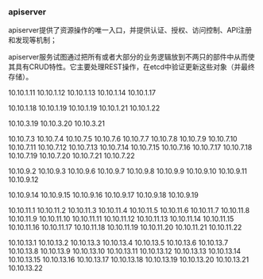 ### apiserver
apiserver提供了资源操作的唯一入口，并提供认证、授权、访问控制、API注册和发现等机制；

apiserver服务试图通过把所有或者大部分的业务逻辑放到不两只的部件中从而使其具有CRUD特性。它主要处理REST操作，在etcd中验证更新这些对象（并最终存储）。


10.10.1.11
10.10.1.12
10.10.1.13
10.10.1.14
10.10.1.17

10.10.1.18
10.10.1.19
10.10.1.19
10.10.1.21
10.10.1.22

10.10.3.19
10.10.3.20
10.10.3.21

10.10.7.3
10.10.7.4
10.10.7.5
10.10.7.6
10.10.7.7
10.10.7.8
10.10.7.9
10.10.7.10
10.10.7.11
10.10.7.12
10.10.7.13
10.10.7.14
10.10.7.15
10.10.7.16
10.10.7.17
10.10.7.18
10.10.7.19
10.10.7.20
10.10.7.21
10.10.7.22

10.10.9.2
10.10.9.3
10.10.9.6
10.10.9.7
10.10.9.8
10.10.9.9
10.10.9.10
10.10.9.11
10.10.9.12

10.10.9.14
10.10.9.15
10.10.9.16
10.10.9.17
10.10.9.18
10.10.9.19


10.10.11.1
10.10.11.2
10.10.11.3
10.10.11.4
10.10.11.5
10.10.11.6
10.10.11.7
10.10.11.8
10.10.11.9
10.10.11.10
10.10.11.11
10.10.11.12
10.10.11.13
10.10.11.14
10.10.11.15
10.10.11.16
10.10.11.17
10.10.11.18
10.10.11.19
10.10.11.20
10.10.11.21
10.10.11.22

10.10.13.1
10.10.13.2
10.10.13.3
10.10.13.4
10.10.13.5
10.10.13.6
10.10.13.7
10.10.13.8
10.10.13.9
10.10.13.10
10.10.13.11
10.10.13.12
10.10.13.13
10.10.13.14
10.10.13.15
10.10.13.16
10.10.13.17
10.10.13.18
10.10.13.19
10.10.13.20
10.10.13.21
10.10.13.22


